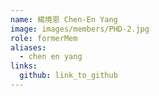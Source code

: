 ```yaml
---
name: 楊境恩 Chen-En Yang 
image: images/members/PHD-2.jpg 
role: formerMem
aliases:
  - chen en yang
links:
  github: link_to_github 
---
```

